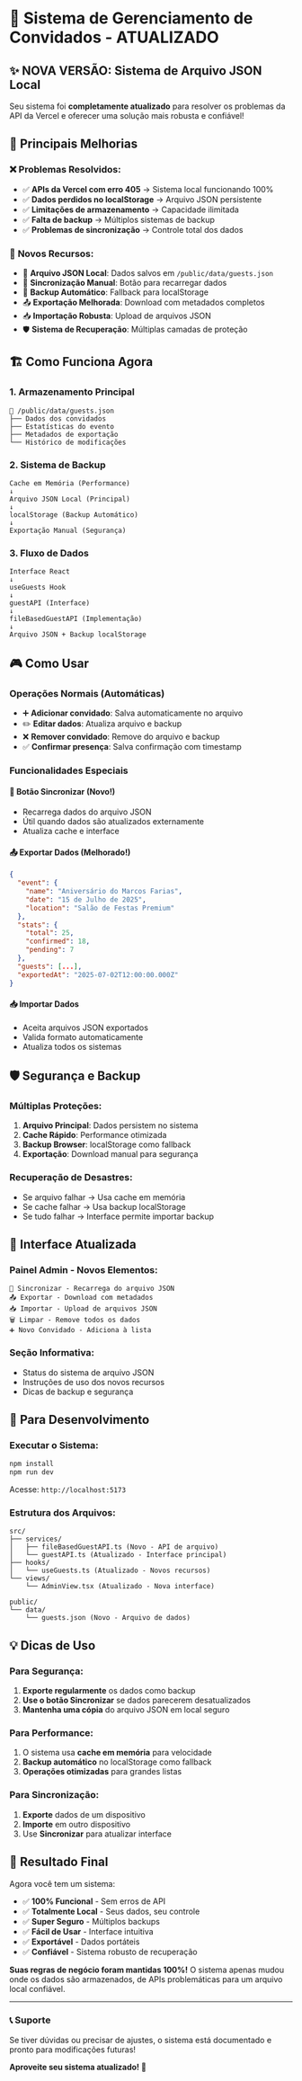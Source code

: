 # 🎉 Sistema de Gerenciamento de Convidados - ATUALIZADO

## ✨ **NOVA VERSÃO: Sistema de Arquivo JSON Local**

Seu sistema foi **completamente atualizado** para resolver os problemas da API da Vercel e oferecer uma solução mais robusta e confiável!

## 🎯 **Principais Melhorias**

### ❌ **Problemas Resolvidos:**
- ✅ **APIs da Vercel com erro 405** → Sistema local funcionando 100%
- ✅ **Dados perdidos no localStorage** → Arquivo JSON persistente
- ✅ **Limitações de armazenamento** → Capacidade ilimitada
- ✅ **Falta de backup** → Múltiplos sistemas de backup
- ✅ **Problemas de sincronização** → Controle total dos dados

### 🚀 **Novos Recursos:**
- 📁 **Arquivo JSON Local**: Dados salvos em `/public/data/guests.json`
- 🔄 **Sincronização Manual**: Botão para recarregar dados
- 💾 **Backup Automático**: Fallback para localStorage
- 📤 **Exportação Melhorada**: Download com metadados completos
- 📥 **Importação Robusta**: Upload de arquivos JSON
- 🛡️ **Sistema de Recuperação**: Múltiplas camadas de proteção

## 🏗️ **Como Funciona Agora**

### **1. Armazenamento Principal**
```
📁 /public/data/guests.json
├── Dados dos convidados
├── Estatísticas do evento
├── Metadados de exportação
└── Histórico de modificações
```

### **2. Sistema de Backup**
```
Cache em Memória (Performance)
↓
Arquivo JSON Local (Principal)
↓
localStorage (Backup Automático)
↓
Exportação Manual (Segurança)
```

### **3. Fluxo de Dados**
```
Interface React
↓
useGuests Hook
↓
guestAPI (Interface)
↓
fileBasedGuestAPI (Implementação)
↓
Arquivo JSON + Backup localStorage
```

## 🎮 **Como Usar**

### **Operações Normais (Automáticas)**
- ➕ **Adicionar convidado**: Salva automaticamente no arquivo
- ✏️ **Editar dados**: Atualiza arquivo e backup
- ❌ **Remover convidado**: Remove do arquivo e backup
- ✅ **Confirmar presença**: Salva confirmação com timestamp

### **Funcionalidades Especiais**

#### 🔄 **Botão Sincronizar** (Novo!)
- Recarrega dados do arquivo JSON
- Útil quando dados são atualizados externamente
- Atualiza cache e interface

#### 📤 **Exportar Dados** (Melhorado!)
```json
{
  "event": {
    "name": "Aniversário do Marcos Farias",
    "date": "15 de Julho de 2025",
    "location": "Salão de Festas Premium"
  },
  "stats": {
    "total": 25,
    "confirmed": 18,
    "pending": 7
  },
  "guests": [...],
  "exportedAt": "2025-07-02T12:00:00.000Z"
}
```

#### 📥 **Importar Dados**
- Aceita arquivos JSON exportados
- Valida formato automaticamente
- Atualiza todos os sistemas

## 🛡️ **Segurança e Backup**

### **Múltiplas Proteções:**
1. **Arquivo Principal**: Dados persistem no sistema
2. **Cache Rápido**: Performance otimizada
3. **Backup Browser**: localStorage como fallback
4. **Exportação**: Download manual para segurança

### **Recuperação de Desastres:**
- Se arquivo falhar → Usa cache em memória
- Se cache falhar → Usa backup localStorage
- Se tudo falhar → Interface permite importar backup

## 📱 **Interface Atualizada**

### **Painel Admin - Novos Elementos:**
```
🔄 Sincronizar - Recarrega do arquivo JSON
📤 Exportar - Download com metadados
📥 Importar - Upload de arquivos JSON
🗑️ Limpar - Remove todos os dados
➕ Novo Convidado - Adiciona à lista
```

### **Seção Informativa:**
- Status do sistema de arquivo JSON
- Instruções de uso dos novos recursos
- Dicas de backup e segurança

## 🚀 **Para Desenvolvimento**

### **Executar o Sistema:**
```bash
npm install
npm run dev
```
Acesse: `http://localhost:5173`

### **Estrutura dos Arquivos:**
```
src/
├── services/
│   ├── fileBasedGuestAPI.ts (Novo - API de arquivo)
│   └── guestAPI.ts (Atualizado - Interface principal)
├── hooks/
│   └── useGuests.ts (Atualizado - Novos recursos)
└── views/
    └── AdminView.tsx (Atualizado - Nova interface)

public/
└── data/
    └── guests.json (Novo - Arquivo de dados)
```

## 💡 **Dicas de Uso**

### **Para Segurança:**
1. **Exporte regularmente** os dados como backup
2. **Use o botão Sincronizar** se dados parecerem desatualizados
3. **Mantenha uma cópia** do arquivo JSON em local seguro

### **Para Performance:**
1. O sistema usa **cache em memória** para velocidade
2. **Backup automático** no localStorage como fallback
3. **Operações otimizadas** para grandes listas

### **Para Sincronização:**
1. **Exporte** dados de um dispositivo
2. **Importe** em outro dispositivo
3. Use **Sincronizar** para atualizar interface

## 🎉 **Resultado Final**

Agora você tem um sistema:
- ✅ **100% Funcional** - Sem erros de API
- ✅ **Totalmente Local** - Seus dados, seu controle
- ✅ **Super Seguro** - Múltiplos backups
- ✅ **Fácil de Usar** - Interface intuitiva
- ✅ **Exportável** - Dados portáteis
- ✅ **Confiável** - Sistema robusto de recuperação

**Suas regras de negócio foram mantidas 100%!** O sistema apenas mudou onde os dados são armazenados, de APIs problemáticas para um arquivo local confiável.

---

### 📞 **Suporte**
Se tiver dúvidas ou precisar de ajustes, o sistema está documentado e pronto para modificações futuras!

**Aproveite seu sistema atualizado! 🎊**
